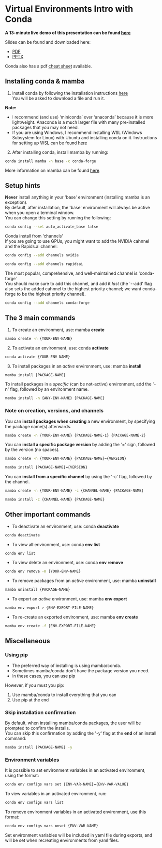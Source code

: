 # Virtual Environments Intro with Conda
  
**A 13-minute live demo of this presentation can be found [here](https://youtu.be/ntf9gn0MHVA)**  
  
Slides can be found and downloaded here:
+ [PDF](./docs/conda_envs_intro.pdf)
+ [PPTX](./docs/conda_envs_intro.pptx)  

Conda also has a pdf [cheat sheet](https://docs.conda.io/projects/conda/en/latest/_downloads/843d9e0198f2a193a3484886fa28163c/conda-cheatsheet.pdf) available. 

## Installing conda & mamba
  
1. Install conda by following the installation instructions [here](https://conda.io/projects/conda/en/latest/user-guide/install/index.html)  
You will be asked to download a file and run it.
  
**Note:**
+ I recommend (and use) ‘miniconda’ over ‘anaconda’ because it is more lightweight. Anaconda is a much larger file with many pre-installed packages that you may not need.  
+ If you are using Windows, I recommend installing WSL (Windows Subsystem for Linux) with Ubuntu and installing conda on it. Instructions for setting up WSL can be found [here](https://ubuntu.com/wsl)
  
2. After installing conda, install mamba by running:  
~~~bash
conda install mamba -n base -c conda-forge
~~~  
More information on mamba can be found [here](https://github.com/mamba-org/mamba).
  
## Setup hints

**Never** install anything in your 'base' environment (installing mamba is an exception).  
By default, after installation, the 'base' environment will always be active when you open a terminal window.  
You can change this setting by running the following:  
~~~bash
conda config --set auto_activate_base false
~~~  

Conda install from 'channels'    
If you are going to use GPUs, you might want to add the NVIDIA cahnnel and the Rapids.ai channel:  
~~~bash
conda config --add channels nvidia
~~~  
~~~bash
conda config --add channels rapidsai
~~~  
  
The most popular, comprehensive, and well-maintained channel is 'conda-forge'  
You should make sure to add this channel, and add it *last* (the '--add' flag also sets the added cahnnel to the highest priority channel; we want conda-forge to be the highest priority channel).  
~~~bash
conda config --add channels conda-forge
~~~  
  
## The 3 main commands
   
1. To create an environment, use: mamba **create**
~~~bash
mamba create -n {YOUR-ENV-NAME}
~~~  
  
2. To activate an environment, use: conda **activate**
~~~bash
conda activate {YOUR-ENV-NAME}
~~~  
  
3. To install packages in an *active* environment, use: mamba **install**
~~~bash
mamba install {PACKAGE-NAME}
~~~  
To install packages in a *specific* (can be not-active) environment, add the '-n' flag, followed by an environment name.  
~~~bash
mamba install -n {ANY-ENV-NAME} {PACKAGE-NAME}
~~~  
  
### Note on creation, versions, and channels
  
You can **install packages when creating** a new environment, by specifying the package name(s) afterwards.  
~~~bash
mamba create -n {YOUR-ENV-NAME} {PACKAGE-NAME-1} {PACKAGE-NAME-2}
~~~  
  
You can **install a specific package version** by adding the '=' sign, followed by the version (no spaces). 
~~~bash
mamba create -n {YOUR-ENV-NAME} {PACKAGE-NAME}={VERSION}
~~~  
~~~bash
mamba install {PACKAGE-NAME}={VERSION}
~~~  
  
You can **install from a specific channel** by using the '-c' flag, followed by the channel.  
~~~bash
mamba create -n {YOUR-ENV-NAME} -c {CHANNEL-NAME} {PACKAGE-NAME}
~~~  
~~~bash
mamba install -c {CHANNEL-NAME} {PACKAGE-NAME}
~~~  
  
## Other important commands
  
+ To deactivate an environment, use: conda **deactivate**
~~~bash
conda deactivate
~~~  
  
+ To view all environment, use: conda **env list**
~~~bash
conda env list
~~~  
  
+ To view delete an environment, use: conda **env remove**
~~~bash
conda env remove -n {YOUR-ENV-NAME}
~~~  
  
+ To remove packages from an *active* environment, use: mamba **uninstall**
~~~bash
mamba uninstall {PACKAGE-NAME}
~~~  
  
+ To export an *active* environment, use: mamba **env export**
~~~bash
mamba env export > {ENV-EXPORT-FILE-NAME}
~~~  
  
+ To re-create an exported environment, use: mamba **env create**
~~~bash
mamba env create -f {ENV-EXPORT-FILE-NAME}
~~~  
  
## Miscellaneous

### Using pip

+ The preferred way of installing is using mamba/conda.
+ Sometimes mamba/conda don’t have the package version you need.
+ In these cases, you can use pip  
  
However, if you must you pip:
1. Use mamba/conda to install everything that you can
2. Use pip at the end

### Skip installation confirmation
  
By default, when installing mamba/conda packages, the user will be prompted to confirm the installs.  
You can skip this confirmation by adding the '-y' flag at the **end** of an install command:  
~~~bash
mamba install {PACKAGE-NAME} -y
~~~  

### Environment variables
  
It is possible to set environment variables in an activated environment, using the format:  
~~~bash
conda env configs vars set {ENV-VAR-NAME}={ENV-VAR-VALUE}
~~~  
  
To view variables in an activated environment, run:  
~~~bash
conda env configs vars list
~~~  
  
To remove environment variables in an activated environment, use this format:  
~~~bash
conda env configs vars unset {ENV-VAR-NAME}
~~~  
  
Set environment variables will be included in yaml file during exports, and will be set when recreating environments from yaml files.